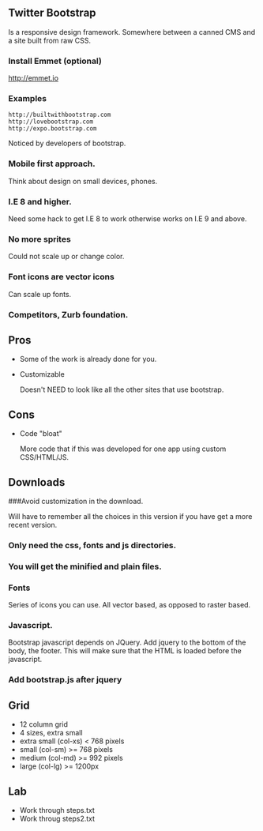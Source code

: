 ## Twitter Bootstrap
Is a responsive design framework.
  Somewhere between a canned CMS and a site built from raw CSS.

### Install Emmet (optional)
  
  http://emmet.io
  
### Examples
	http://builtwithbootstrap.com
	http://lovebootstrap.com
	http://expo.bootstrap.com
  Noticed by developers of bootstrap.

### Mobile first approach.
  Think about design on small devices, phones.

### I.E 8 and higher.
  Need some hack to get I.E 8 to work otherwise works on I.E 9 and above.

### No more sprites
  Could not scale up or change color.

### Font icons are vector icons
  Can scale up fonts.

### Competitors, Zurb foundation.


## Pros
* Some of the work is already done for you.
* Customizable

	Doesn't NEED to look like all the other sites that use bootstrap.

## Cons
* Code "bloat"
   
   More code that if this was developed for one app using  custom CSS/HTML/JS.

## Downloads

###Avoid customization in the download.
  
  Will have to remember all the choices in this version if you have get a more
  recent version.

### Only need the css, fonts and js directories.
  
### You will get the minified and plain files.

### Fonts
   Series of icons you can use. All vector based, as opposed to raster based.

### Javascript.
Bootstrap javascript depends on JQuery. Add jquery to the bottom of the body, the footer.
   This will make sure that the HTML is loaded before the javascript.

### Add bootstrap.js after jquery

## Grid
* 12 column grid
* 4 sizes, extra small
* extra small (col-xs) < 768 pixels
* small (col-sm) >= 768 pixels
* medium (col-md) >= 992 pixels
* large (col-lg) >= 1200px


## Lab
* Work through steps.txt
* Work throug steps2.txt
